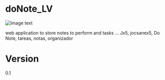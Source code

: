# doNote_LV

![Image text](https://github.com/recursos/logo.png)

web application to store notes to perform and tasks ...
Jx5, jocsanex5, Do Note, tareas, notas, organizador

# Version
0.1
